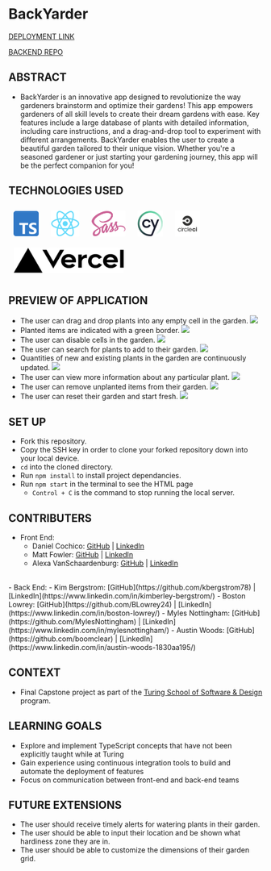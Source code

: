 # BackYarder
[DEPLOYMENT LINK](https://backyarder.vercel.app/)

[BACKEND REPO](https://github.com/Backyarder/backyarder-be)

## ABSTRACT
- BackYarder is an innovative app designed to revolutionize the way gardeners brainstorm and optimize their gardens! This app empowers gardeners of all skill levels to create their dream gardens with ease. Key features include a large database of plants with detailed information, including care instructions, and a drag-and-drop tool to experiment with different arrangements. BackYarder enables the user to create a beautiful garden tailored to their unique vision. Whether you're a seasoned gardener or just starting your gardening journey, this app will be the perfect companion for you!

## TECHNOLOGIES USED
<a href="https://www.typescriptlang.org/" target="_blank"><img style="margin: 10px" src="./public/images/TypeScript.png" alt="TypeScript" height="50" /></a>
<a href="https://react.dev/" target="_blank"><img style="margin: 10px" src="./public/images/React.png" alt="React" height="50" /></a>
<a href="https://sass-lang.com/" target="_blank"><img style="margin: 10px" src="./public/images/Sass.png" alt="SCSS" height="50" /></a>
<a href="https://www.cypress.io/" target="_blank"><img style="background-color: #f0f0f0; margin: 10px" src="./public/images/Cypress.png" alt="Cypress" height="50" /></a>
<a href="https://circleci.com/" target="_blank"><img style="background-color: #f0f0f0; margin: 10px" src="./public/images/CircleCI.png" alt="CircleCI" height="50" /></a>
<a href="https://vercel.com/" target="_blank"><img style="background-color: #f0f0f0; margin: 10px" src="./public/images/Vercel.png" alt="Vercel" height="50" /></a>

## PREVIEW OF APPLICATION
- The user can drag and drop plants into any empty cell in the garden.
![](https://user-images.githubusercontent.com/126428377/265609930-f72c5de6-e7e3-433e-aa91-769f1ef714b7.gif)
- Planted items are indicated with a green border.
![](https://user-images.githubusercontent.com/126428377/265611644-565a3bc4-1b5d-4a1c-a891-4b6db2e9e205.gif)
- The user can disable cells in the garden.
![](https://user-images.githubusercontent.com/126428377/265612258-c92f3e0d-3f4c-4b31-88c6-f99b477c95b2.gif)
- The user can search for plants to add to their garden.
![](https://user-images.githubusercontent.com/126428377/265613058-e701ab11-d143-4f5f-9beb-0de94d5786b6.gif)
- Quantities of new and existing plants in the garden are continuously updated.
![](https://user-images.githubusercontent.com/126428377/265614891-c454c201-7d52-4819-b8ff-4389420b52b4.gif)
- The user can view more information about any particular plant.
![](https://user-images.githubusercontent.com/126428377/265615593-2369b048-84e8-42ce-be3c-259a5a8e1b87.gif)
- The user can remove unplanted items from their garden.
![](https://user-images.githubusercontent.com/126428377/265617067-60b845b6-554e-45f5-acab-e49e1f8f36d3.gif)
- The user can reset their garden and start fresh.
![](https://user-images.githubusercontent.com/126428377/265617509-f67b13e8-b354-4ec4-8b31-c75325c52f21.gif)

## SET UP
- Fork this repository.
- Copy the SSH key in order to clone your forked repository down into your local device.
- `cd` into the cloned directory.
- Run `npm install` to install project dependancies.
- Run `npm start` in the terminal to see the HTML page
  - `Control + C` is the command to stop running the local server.

## CONTRIBUTERS
- Front End:
  - Daniel Cochico: [GitHub](https://github.com/dcochico) | [LinkedIn](https://www.linkedin.com/in/daniel-c-3a0201176/)
  - Matt Fowler: [GitHub](https://github.com/mbenfowler) | [LinkedIn](https://www.linkedin.com/in/mbenfowler/)
  - Alexa VanSchaardenburg: [GitHub](https://github.com/AlexaVanSchaardenburg) | [LinkedIn](https://www.linkedin.com/in/alexa-r-vanschaardenburg/)
<br>
- Back End:
  - Kim Bergstrom: [GitHub](https://github.com/kbergstrom78) | [LinkedIn](https://www.linkedin.com/in/kimberley-bergstrom/)
  - Boston Lowrey: [GitHub](https://github.com/BLowrey24) | [LinkedIn](https://www.linkedin.com/in/boston-lowrey/)
  - Myles Nottingham: [GitHub](https://github.com/MylesNottingham) | [LinkedIn](https://www.linkedin.com/in/mylesnottingham/)
  - Austin Woods: [GitHub](https://github.com/boomclear) | [LinkedIn](https://www.linkedin.com/in/austin-woods-1830aa195/)

## CONTEXT
- Final Capstone project as part of the [Turing School of Software & Design](https://turing.edu/) program.

## LEARNING GOALS
- Explore and implement TypeScript concepts that have not been explicitly taught while at Turing
- Gain experience using continuous integration tools to build and automate the deployment of features
- Focus on communication between front-end and back-end teams

## FUTURE EXTENSIONS
- The user should receive timely alerts for watering plants in their garden.
- The user should be able to input their location and be shown what hardiness zone they are in.
- The user should be able to customize the dimensions of their garden grid.

